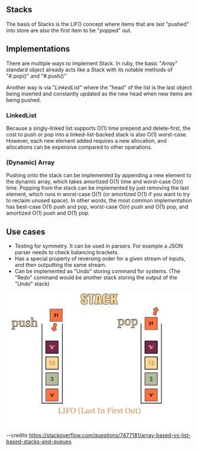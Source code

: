 ## Stacks
The basis of Stacks is the LIFO concept where items that are last "pushed" into 
store are also the first item to be "popped" out. 

## Implementations
There are multiple ways to implement Stack. In ruby, the basic "_Array_" standard
object already acts like a Stack with its notable methods of "#.pop()" and "#.push()"
 
Another way is via "_LinkedList_" where the "head" of the list is the last object being inserted 
and constantly updated as the new head when new items are being pushed. 

### LinkedList
Because a singly-linked list supports O(1) time prepend and delete-first, the cost to push or pop into a linked-list-backed stack is also O(1) worst-case. However, each new element added requires a new allocation, and allocations can be expensive compared to other operations.

### (Dynamic) Array
Pushing onto the stack can be implemented by appending a new element to the dynamic array, which takes amortized O(1) time and worst-case O(n) time. Popping from the stack can be implemented by just removing the last element, which runs in worst-case O(1) (or amortized O(1) if you want to try to reclaim unused space). In other words, the most common implementation has best-case O(1) push and pop, worst-case O(n) push and O(1) pop, and amortized O(1) push and O(1) pop.

## Use cases
- Testing for symmetry. It can be used in parsers. For example a JSON parser needs to check balancing brackets. 
- Has a special property of reversing order for a given stream of inputs, and then outputting the same stream. 
- Can be implemented as "Undo" storing command for systems. (The "Redo" command would be another stack storing the output of the "Undo" stack) 

![Stacks](./assets/lifo.png)

--credits https://stackoverflow.com/questions/7477181/array-based-vs-list-based-stacks-and-queues
